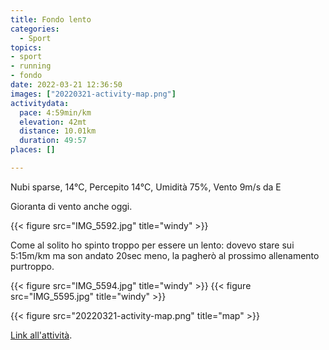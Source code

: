 ```yaml
---
title: Fondo lento
categories: 
  - Sport
topics: 
- sport
- running
- fondo
date: 2022-03-21 12:36:50
images: ["20220321-activity-map.png"]
activitydata:
  pace: 4:59min/km
  elevation: 42mt
  distance: 10.01km
  duration: 49:57
places: []

---
```


Nubi sparse, 14°C, Percepito 14°C, Umidità 75%, Vento 9m/s da E

<!--more-->

Gioranta di vento anche oggi.

{{< figure src="IMG_5592.jpg" title="windy" >}}

Come al solito ho spinto troppo per essere un lento: dovevo stare sui 5:15m/km ma son andato 20sec meno, la pagherò al prossimo allenamento purtroppo.

{{< figure src="IMG_5594.jpg" title="windy" >}}
{{< figure src="IMG_5595.jpg" title="windy" >}}

{{<  figure src="20220321-activity-map.png" title="map" >}}

[Link all'attività](https://strava.com/activities/6858630919).
